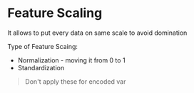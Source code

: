 # Feature Scaling
It allows to put every data on same scale to avoid domination

Type of Feature Scaing:
- Normalization - moving it from 0 to 1
- Standardization

> Don't apply these for encoded var

